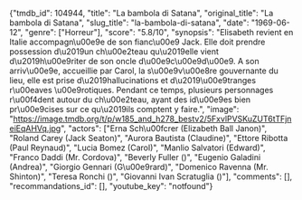 {"tmdb_id": 104944, "title": "La bambola di Satana", "original_title": "La bambola di Satana", "slug_title": "la-bambola-di-satana", "date": "1969-06-12", "genre": ["Horreur"], "score": "5.8/10", "synopsis": "Elisabeth revient en Italie accompagn\u00e9e de son fianc\u00e9 Jack.  Elle doit prendre possession d\u2019un ch\u00e2teau qu\u2019elle vient d\u2019h\u00e9riter de son oncle d\u00e9c\u00e9d\u00e9. A son arriv\u00e9e, accueillie par Carol, la s\u00e9v\u00e8re gouvernante du lieu, elle est prise d\u2019hallucinations et d\u2019\u00e9tranges r\u00eaves \u00e9rotiques. Pendant ce temps, plusieurs personnages r\u00f4dent autour du ch\u00e2teau, ayant des id\u00e9es bien pr\u00e9cises sur ce qu\u2019ils comptent y faire.", "image": "https://image.tmdb.org/t/p/w185_and_h278_bestv2/5FxvlPVSKuZUT6tTFjneiEqAHVq.jpg", "actors": ["Erna Sch\u00fcrer (Elizabeth Ball Janon)", "Roland Carey (Jack Seaton)", "Aurora Bautista (Claudine)", "Ettore Ribotta (Paul Reynaud)", "Lucia Bomez (Carol)", "Manlio Salvatori (Edward)", "Franco Daddi (Mr. Cordova)", "Beverly Fuller ()", "Eugenio Galadini (Andrea)", "Giorgio Gennari (G\u00e9rard)", "Domenico Ravenna (Mr. Shinton)", "Teresa Ronchi ()", "Giovanni Ivan Scratuglia ()"], "comments": [], "recommandations_id": [], "youtube_key": "notfound"}